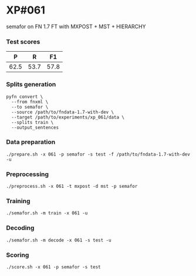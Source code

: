 # XP\#061

semafor on FN 1.7 FT with MXPOST + MST + HIERARCHY

### Test scores
| P | R | F1 |
| --- | --- | --- |
| 62.5 | 53.7 | 57.8 |

### Splits generation
```
pyfn convert \
  --from fnxml \
  --to semafor \
  --source /path/to/fndata-1.7-with-dev \
  --target /path/to/experiments/xp_061/data \
  --splits train \
  --output_sentences
```

### Data preparation
```
./prepare.sh -x 061 -p semafor -s test -f /path/to/fndata-1.7-with-dev -u
```

### Preprocessing
```
./preprocess.sh -x 061 -t mxpost -d mst -p semafor
```

### Training
```
./semafor.sh -m train -x 061 -u
```

### Decoding
```
./semafor.sh -m decode -x 061 -s test -u
```

### Scoring
```
./score.sh -x 061 -p semafor -s test
```

